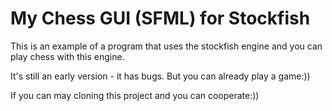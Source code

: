 # My Chess GUI (SFML) for Stockfish
This is an example of a program that uses the stockfish engine and you can play chess with this engine.

It's still an early version - it has bugs. But you can already play a game:))

If you can may cloning this project and you can cooperate:))
